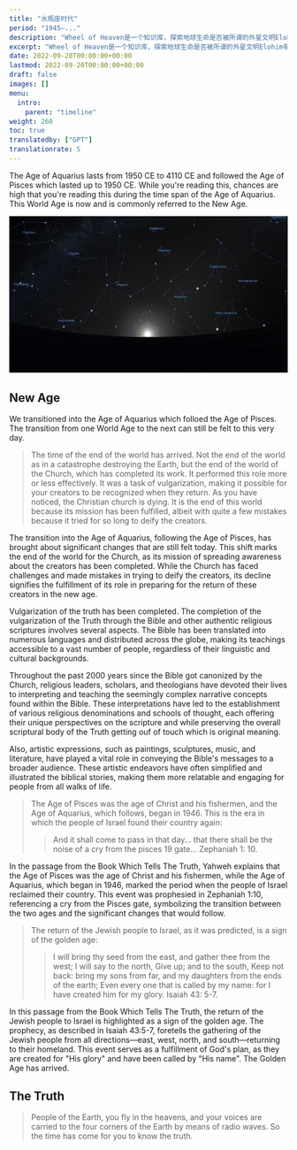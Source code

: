 ```yaml
---
title: "水瓶座时代"
period: "1945—..."
description: "Wheel of Heaven是一个知识库，探索地球生命是否被所谓的外星文明Elohim有意识地设计的工作假设。"
excerpt: "Wheel of Heaven是一个知识库，探索地球生命是否被所谓的外星文明Elohim有意识地设计的工作假设。"
date: 2022-09-20T00:00:00+00:00
lastmod: 2022-09-20T00:00:00+00:00
draft: false
images: []
menu:
  intro:
    parent: "timeline"
weight: 260
toc: true
translatedby: ["GPT"]
translationrate: 5
---
```


The Age of Aquarius lasts from 1950 CE to 4110 CE and followed the Age of Pisces which lasted up to 1950 CE. While you're reading this, chances are high that you're reading this during the time span of the Age of Aquarius. This World Age is now and is commonly referred to the New Age.

![Image](images/equinox_1945.png "Vernal equinox in 1945 BC")

## New Age

We transitioned into the Age of Aquarius which folloed the Age of Pisces. The transition from one World Age to the next can still be felt to this very day.

> The time of the end of the world has arrived. Not the end of the world as in a catastrophe destroying the Earth, but the end of the world of the Church, which has completed its work. It performed this role more or less effectively. It was a task of vulgarization, making it possible for your creators to be recognized when they return. As you have noticed, the Christian church is dying. It is the end of this world because its mission has been fulfilled, albeit with quite a few mistakes because it tried for so long to deify the creators.

The transition into the Age of Aquarius, following the Age of Pisces, has brought about significant changes that are still felt today. This shift marks the end of the world for the Church, as its mission of spreading awareness about the creators has been completed. While the Church has faced challenges and made mistakes in trying to deify the creators, its decline signifies the fulfillment of its role in preparing for the return of these creators in the new age.

Vulgarization of the truth has been completed. The completion of the vulgarization of the Truth through the Bible and other authentic religious scriptures involves several aspects. The Bible has been translated into numerous languages and distributed across the globe, making its teachings accessible to a vast number of people, regardless of their linguistic and cultural backgrounds.

Throughout the past 2000 years since the Bible got canonized by the Church, religious leaders, scholars, and theologians have devoted their lives to interpreting and teaching the seemingly complex narrative concepts found within the Bible. These interpretations have led to the establishment of various religious denominations and schools of thought, each offering their unique perspectives on the scripture and while preserving the overall scriptural body of the Truth getting ouf of touch which is original meaning.

Also, artistic expressions, such as paintings, sculptures, music, and literature, have played a vital role in conveying the Bible's messages to a broader audience. These artistic endeavors have often simplified and illustrated the biblical stories, making them more relatable and engaging for people from all walks of life.

> The Age of Pisces was the age of Christ and his fishermen, and the Age of Aquarius, which follows, began in 1946. This is the era in which the people of Israel found their country again:
>
>> And it shall come to pass in that day... that there shall be the noise of a cry from the pisces 19 gate... Zephaniah 1: 10.

In the passage from the Book Which Tells The Truth, Yahweh explains that the Age of Pisces was the age of Christ and his fishermen, while the Age of Aquarius, which began in 1946, marked the period when the people of Israel reclaimed their country. This event was prophesied in Zephaniah 1:10, referencing a cry from the Pisces gate, symbolizing the transition between the two ages and the significant changes that would follow.

> The return of the Jewish people to Israel, as it was predicted, is a sign of the golden age:
>
>> I will bring thy seed from the east, and gather thee from the west; I will say to the north, Give up; and to the south, Keep not back: bring my sons from far, and my daughters from the ends of the earth; Even every one that is called by my name: for I have created him for my glory. Isaiah 43: 5-7.

In this passage from the Book Which Tells The Truth, the return of the Jewish people to Israel is highlighted as a sign of the golden age. The prophecy, as described in Isaiah 43:5-7, foretells the gathering of the Jewish people from all directions—east, west, north, and south—returning to their homeland. This event serves as a fulfillment of God's plan, as they are created for "His glory" and have been called by "His name". The Golden Age has arrived.

## The Truth

> People of the Earth, you fly in the heavens, and your voices are carried to the four corners of the Earth by means of radio waves. So the time has come for you to know the truth.
